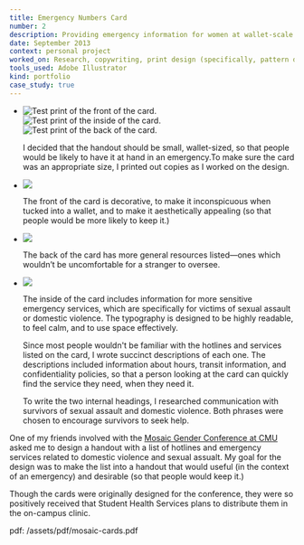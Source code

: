 ```yaml
---
title: Emergency Numbers Card
number: 2
description: Providing emergency information for women at wallet-scale
date: September 2013
context: personal project
worked_on: Research, copywriting, print design (specifically, pattern design, color choice, and typography)
tools_used: Adobe Illustrator
kind: portfolio
case_study: true
---
```

<div class="images">
  <ul>
    <li class="captioned-image">
      <img alt="Test print of the front of the card." src="/assets/images/mosaic-cards/testprint-front.jpg"/>
      <img alt="Test print of the inside of the card."  src="/assets/images/mosaic-cards/testprint-center.jpg"/>
      <img alt="Test print of the back of the card." src="/assets/images/mosaic-cards/testprint-back.jpg"/>
      <p>I decided that the handout should be small, wallet-sized, so that people would be likely to have it at hand in an emergency.To make sure the card was an appropriate size, I printed out copies as I worked on the design.</p>
    </li>
    <li class="captioned-image">
      <img src="/assets/images/mosaic-cards/front.png"/>
      <p>The front of the card is decorative, to make it inconspicuous when tucked into a wallet, and to make it aesthetically appealing (so that people would be more likely to keep it.)</p>
    </li>
    <li class="captioned-image">
      <img src="/assets/images/mosaic-cards/back.png"/>
      <p>The back of the card has more general resources listed—ones which wouldn’t be uncomfortable for a stranger to oversee.</p>
    </li>
    <li class="captioned-image">
      <img src="/assets/images/mosaic-cards/center.png"/>
      <p>The inside of the card includes information for more sensitive emergency services, which are specifically for victims of sexual assault or domestic violence. The typography is designed to be highly readable, to feel calm, and to use space effectively.</p>
      <p>Since most people wouldn't be familiar with the hotlines and services listed on the card, I wrote succinct descriptions of each one. The descriptions included information about hours, transit information, and confidentiality policies, so that a person looking at the card can quickly find the service they need, when they need it.</p>
      <p>To write the two internal headings, I researched communication with survivors of sexual assault and domestic violence. Both phrases were chosen to encourage survivors to seek help.</p>
    </li>
  </ul>
</div>

<div class="project-overview">
  <p>One of my friends involved with the <a href="http://www.studentaffairs.cmu.edu/student-life/gender/mosaic/index.html">Mosaic Gender Conference at CMU</a> asked me to design a handout with a list of hotlines and emergency services related to domestic violence and sexual assualt. My goal for the design was to make the list into a handout that would useful (in the context of an emergency) and desirable (so that people would keep it.)</p>

  <p>Though the cards were originally designed for the conference, they were so positively received that Student Health Services plans to distribute them in the on-campus clinic.</p>

  <p>pdf: /assets/pdf/mosaic-cards.pdf</p>
</div>




